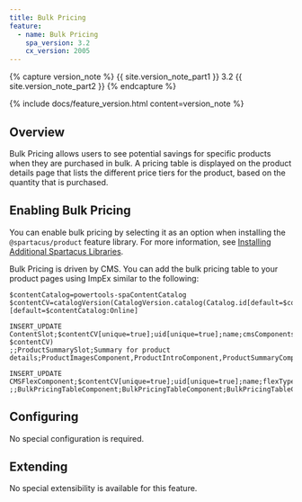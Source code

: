 ```yaml
---
title: Bulk Pricing
feature:
  - name: Bulk Pricing
    spa_version: 3.2
    cx_version: 2005
---
```


{% capture version_note %}
{{ site.version_note_part1 }} 3.2 {{ site.version_note_part2 }}
{% endcapture %}

{% include docs/feature_version.html content=version_note %}

## Overview

Bulk Pricing allows users to see potential savings for specific products when they are purchased in bulk. A pricing table is displayed on the product details page that lists the different price tiers for the product, based on the quantity that is purchased.

## Enabling Bulk Pricing

You can enable bulk pricing by selecting it as an option when installing the `@spartacus/product` feature library. For more information, see [Installing Additional Spartacus Libraries](https://sap.github.io/spartacus-docs/schematics/#installing-additional-spartacus-libraries).

Bulk Pricing is driven by CMS. You can add the bulk pricing table to your product pages using ImpEx similar to the following:

```text
$contentCatalog=powertools-spaContentCatalog
$contentCV=catalogVersion(CatalogVersion.catalog(Catalog.id[default=$contentCatalog]),CatalogVersion.version[default=Online])[default=$contentCatalog:Online]

INSERT_UPDATE ContentSlot;$contentCV[unique=true];uid[unique=true];name;cmsComponents(uid, $contentCV)
;;ProductSummarySlot;Summary for product details;ProductImagesComponent,ProductIntroComponent,ProductSummaryComponent,VariantSelector,BulkPricingTableComponent,AddToCart,ConfigureProductComponent

INSERT_UPDATE CMSFlexComponent;$contentCV[unique=true];uid[unique=true];name;flexType
;;BulkPricingTableComponent;BulkPricingTableComponent;BulkPricingTableComponent
```

## Configuring

No special configuration is required.

## Extending

No special extensibility is available for this feature.
